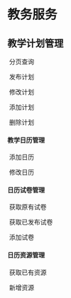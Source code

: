 # 教务服务

## 教学计划管理

​	分页查询

​	发布计划

​	修改计划

​	添加计划

​	删除计划

#### 教学日历管理

​	添加日历

​	修改日历

#### 日历试卷管理

​	获取原有试卷

​	获取已发布试卷

​	添加试卷

#### 日历资源管理

​	获取已有资源

​	新增资源

​	

​	